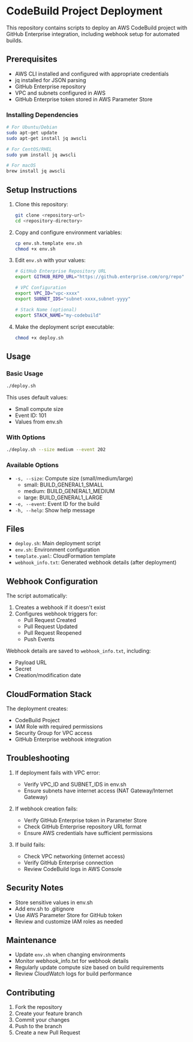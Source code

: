 # CodeBuild Project Deployment

This repository contains scripts to deploy an AWS CodeBuild project with GitHub Enterprise integration, including webhook setup for automated builds.

## Prerequisites

- AWS CLI installed and configured with appropriate credentials
- jq installed for JSON parsing
- GitHub Enterprise repository
- VPC and subnets configured in AWS
- GitHub Enterprise token stored in AWS Parameter Store

### Installing Dependencies

```bash
# For Ubuntu/Debian
sudo apt-get update
sudo apt-get install jq awscli

# For CentOS/RHEL
sudo yum install jq awscli

# For macOS
brew install jq awscli
```

## Setup Instructions

1. Clone this repository:
   ```bash
   git clone <repository-url>
   cd <repository-directory>
   ```

2. Copy and configure environment variables:
   ```bash
   cp env.sh.template env.sh
   chmod +x env.sh
   ```

3. Edit `env.sh` with your values:
   ```bash
   # GitHub Enterprise Repository URL
   export GITHUB_REPO_URL="https://github.enterprise.com/org/repo"

   # VPC Configuration
   export VPC_ID="vpc-xxxx"
   export SUBNET_IDS="subnet-xxxx,subnet-yyyy"

   # Stack Name (optional)
   export STACK_NAME="my-codebuild"
   ```

4. Make the deployment script executable:
   ```bash
   chmod +x deploy.sh
   ```

## Usage

### Basic Usage
```bash
./deploy.sh
```
This uses default values:
- Small compute size
- Event ID: 101
- Values from env.sh

### With Options
```bash
./deploy.sh --size medium --event 202
```

### Available Options
- `-s, --size`: Compute size (small/medium/large)
  - small: BUILD_GENERAL1_SMALL
  - medium: BUILD_GENERAL1_MEDIUM
  - large: BUILD_GENERAL1_LARGE
- `-e, --event`: Event ID for the build
- `-h, --help`: Show help message

## Files

- `deploy.sh`: Main deployment script
- `env.sh`: Environment configuration
- `template.yaml`: CloudFormation template
- `webhook_info.txt`: Generated webhook details (after deployment)

## Webhook Configuration

The script automatically:
1. Creates a webhook if it doesn't exist
2. Configures webhook triggers for:
   - Pull Request Created
   - Pull Request Updated
   - Pull Request Reopened
   - Push Events

Webhook details are saved to `webhook_info.txt`, including:
- Payload URL
- Secret
- Creation/modification date

## CloudFormation Stack

The deployment creates:
- CodeBuild Project
- IAM Role with required permissions
- Security Group for VPC access
- GitHub Enterprise webhook integration

## Troubleshooting

1. If deployment fails with VPC error:
   - Verify VPC_ID and SUBNET_IDS in env.sh
   - Ensure subnets have internet access (NAT Gateway/Internet Gateway)

2. If webhook creation fails:
   - Verify GitHub Enterprise token in Parameter Store
   - Check GitHub Enterprise repository URL format
   - Ensure AWS credentials have sufficient permissions

3. If build fails:
   - Check VPC networking (internet access)
   - Verify GitHub Enterprise connection
   - Review CodeBuild logs in AWS Console

## Security Notes

- Store sensitive values in env.sh
- Add env.sh to .gitignore
- Use AWS Parameter Store for GitHub token
- Review and customize IAM roles as needed

## Maintenance

- Update `env.sh` when changing environments
- Monitor webhook_info.txt for webhook details
- Regularly update compute size based on build requirements
- Review CloudWatch logs for build performance

## Contributing

1. Fork the repository
2. Create your feature branch
3. Commit your changes
4. Push to the branch
5. Create a new Pull Request